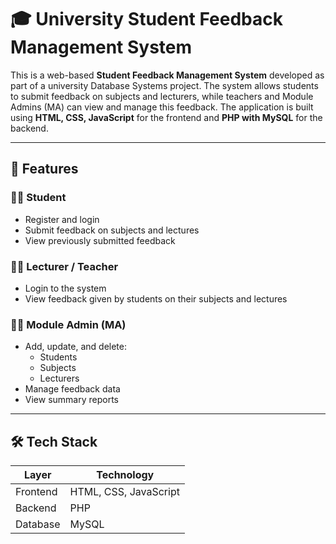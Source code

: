 # 🎓 University Student Feedback Management System

This is a web-based **Student Feedback Management System** developed as part of a university Database Systems project. The system allows students to submit feedback on subjects and lecturers, while teachers and Module Admins (MA) can view and manage this feedback. The application is built using **HTML, CSS, JavaScript** for the frontend and **PHP with MySQL** for the backend.

---

## 🚀 Features

### 👩‍🎓 Student
- Register and login
- Submit feedback on subjects and lectures
- View previously submitted feedback

### 👨‍🏫 Lecturer / Teacher
- Login to the system
- View feedback given by students on their subjects and lectures

### 🧑‍💼 Module Admin (MA)
- Add, update, and delete:
  - Students
  - Subjects
  - Lecturers
- Manage feedback data
- View summary reports

---

## 🛠️ Tech Stack

| Layer       | Technology         |
|-------------|--------------------|
| Frontend    | HTML, CSS, JavaScript |
| Backend     | PHP                |
| Database    | MySQL              |



